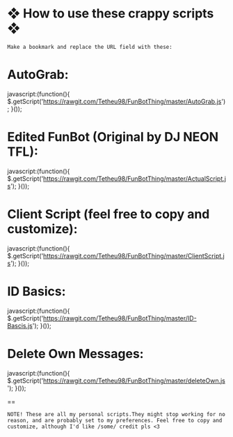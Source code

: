 ❖ How to use these crappy scripts ❖
=======

    Make a bookmark and replace the URL field with these:


AutoGrab:
==
 javascript:(function(){
 	$.getScript('https://rawgit.com/Tetheu98/FunBotThing/master/AutoGrab.js');
 }());

Edited FunBot (Original by DJ NEON TFL):
==
 javascript:(function(){
   $.getScript('https://rawgit.com/Tetheu98/FunBotThing/master/ActualScript.js');
 }());

Client Script (feel free to copy and customize):
==
 javascript:(function(){
   $.getScript('https://rawgit.com/Tetheu98/FunBotThing/master/ClientScript.js');
 }());

ID Basics:
==
 javascript:(function(){
   $.getScript('https://rawgit.com/Tetheu98/FunBotThing/master/ID-Bascis.js');
 }());

Delete Own Messages:
==
 javascript:(function(){
   $.getScript('https://rawgit.com/Tetheu98/FunBotThing/master/deleteOwn.js');
 }());

==

    NOTE! These are all my personal scripts.They might stop working for no reason, and are probably set to my preferences. Feel free to copy and customize, although I'd like /some/ credit pls <3
